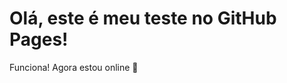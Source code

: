 <!DOCTYPE html>
<html lang="pt-BR">
<head>
    <meta charset="UTF-8">
    <title>Meu Teste HTML</title>
</head>
<body>
    <h1>Olá, este é meu teste no GitHub Pages!</h1>
    <p>Funciona! Agora estou online 🚀</p>
</body>
</html>

